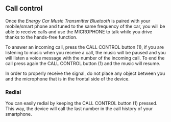 ## Call control
Once the *Energy Car Music Transmitter Bluetooth* is paired with your mobile/smart phone and tuned to the same frequency of the car, you will be able to receive calls and use the MICROPHONE to talk while you drive thanks to the hands-free function.

To answer an incoming call, press the CALL CONTROL button (1), if you are listening to music when you receive a call, the music will be paused and you will listen a voice message with the number of the incoming call.  To end the call press again the CALL CONTROL button (1) and the music will resume. 

In order to properly receive the signal, do not place any object between you and the microphone that is in the frontal side of the device.

### Redial
 You can easily redial by keeping the CALL CONTROL button (1) pressed. This way, the device will call the last number in the call history of your smartphone.

